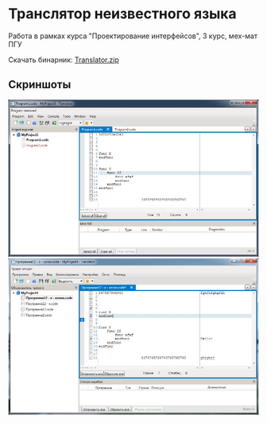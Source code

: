 # Транслятор неизвестного языка

Работа в рамках курса "Проектирование интерфейсов", 3 курс, мех-мат ПГУ

Скачать бинарник: [Translator.zip](/stuff/Translator.zip?raw=true)


## Скриншоты

![Screen1](/stuff/Screen1.jpg)
![Screen2](/stuff/Screen2.jpg)
